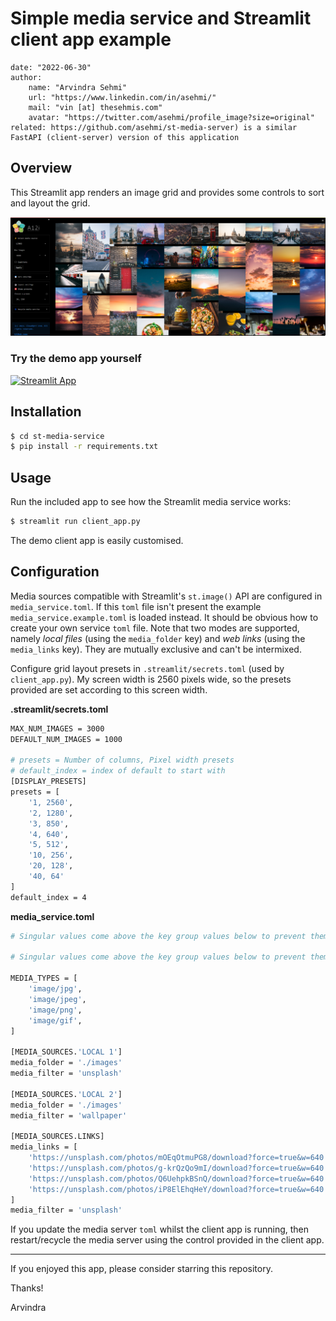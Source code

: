 # Simple media service and Streamlit client app example

    date: "2022-06-30"
    author:
        name: "Arvindra Sehmi"
        url: "https://www.linkedin.com/in/asehmi/"
        mail: "vin [at] thesehmis.com"
        avatar: "https://twitter.com/asehmi/profile_image?size=original"
    related: https://github.com/asehmi/st-media-server) is a similar FastAPI (client-server) version of this application

## Overview

This Streamlit app renders an image grid and provides some controls to sort and layout the grid.

![Screenshot](./images/st-media-service-screenshot.png)

### Try the demo app yourself

[![Streamlit App](https://static.streamlit.io/badges/streamlit_badge_black_white.svg)](#)

## Installation

```bash
$ cd st-media-service
$ pip install -r requirements.txt
```

## Usage

Run the included app to see how the Streamlit media service works:

```bash
$ streamlit run client_app.py
```

The demo client app is easily customised.

## Configuration

Media sources compatible with Streamlit's `st.image()` API are configured in `media_service.toml`. If this `toml` file isn't present the example `media_service.example.toml` is loaded instead. It should be obvious how to create your own service `toml` file. Note that two modes are supported, namely _local files_ (using the `media_folder` key) and _web links_ (using the `media_links` key). They are mutually exclusive and can't be intermixed.

Configure grid layout presets in `.streamlit/secrets.toml` (used by `client_app.py`). My screen width is 2560 pixels wide, so the presets provided are set according to this screen width.

**.streamlit/secrets.toml**

```bash
MAX_NUM_IMAGES = 3000
DEFAULT_NUM_IMAGES = 1000

# presets = Number of columns, Pixel width presets
# default_index = index of default to start with
[DISPLAY_PRESETS]
presets = [
    '1, 2560',
    '2, 1280',
    '3, 850',
    '4, 640',
    '5, 512',
    '10, 256',
    '20, 128',
    '40, 64'
]
default_index = 4
```

**media_service.toml**

```bash
# Singular values come above the key group values below to prevent them combining

# Singular values come above the key group values below to prevent them combining

MEDIA_TYPES = [
    'image/jpg',
    'image/jpeg',
    'image/png',
    'image/gif',
]

[MEDIA_SOURCES.'LOCAL 1']
media_folder = './images'
media_filter = 'unsplash'

[MEDIA_SOURCES.'LOCAL 2']
media_folder = './images'
media_filter = 'wallpaper'

[MEDIA_SOURCES.LINKS]
media_links = [
    'https://unsplash.com/photos/mOEqOtmuPG8/download?force=true&w=640',
    'https://unsplash.com/photos/g-krQzQo9mI/download?force=true&w=640',
    'https://unsplash.com/photos/Q6UehpkBSnQ/download?force=true&w=640',
    'https://unsplash.com/photos/iP8ElEhqHeY/download?force=true&w=640',
]
media_filter = 'unsplash'
```

If you update the media server `toml` whilst the client app is running, then restart/recycle the media server using the control provided in the client app.

---

If you enjoyed this app, please consider starring this repository.

Thanks!

Arvindra